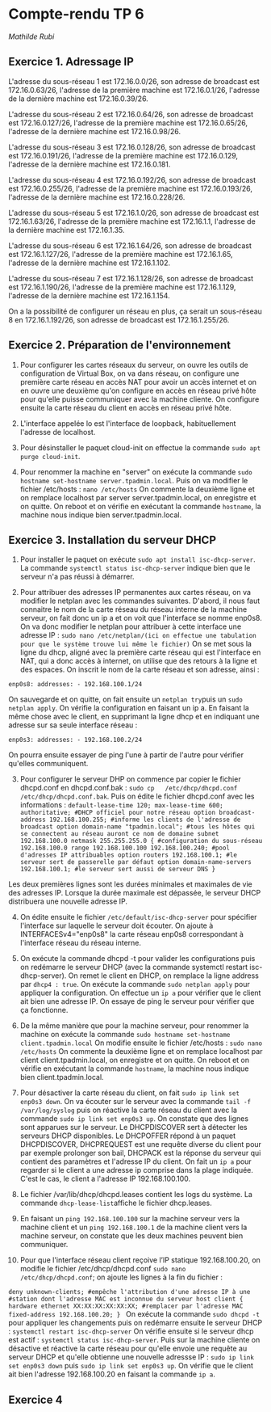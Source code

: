 # Compte-rendu TP 6
*Mathilde Rubi*

## Exercice 1. Adressage IP

L'adresse du sous-réseau 1 est 172.16.0.0/26, son adresse de broadcast est 172.16.0.63/26, l'adresse de la première machine est 172.16.0.1/26, l'adresse de la dernière machine est 172.16.0.39/26.

L'adresse du sous-réseau 2 est 172.16.0.64/26, son adresse de broadcast est 172.16.0.127/26, l'adresse de la première machine est 172.16.0.65/26, l'adresse de la dernière machine est 172.16.0.98/26.

L'adresse du sous-réseau 3 est 172.16.0.128/26, son adresse de broadcast est 172.16.0.191/26, l'adresse de la première machine est 172.16.0.129, l'adresse de la dernière machine est 172.16.0.181.

L'adresse du sous-réseau 4 est 172.16.0.192/26, son adresse de broadcast est 172.16.0.255/26, l'adresse de la première machine est 172.16.0.193/26, l'adresse de la dernière machine est 172.16.0.228/26.

L'adresse du sous-réseau 5 est 172.16.1.0/26, son adresse de broadcast est 172.16.1.63/26, l'adresse de la première machine est 172.16.1.1, l'adresse de la dernière machine est 172.16.1.35.

L'adresse du sous-réseau 6 est 172.16.1.64/26, son adresse de broadcast est 172.16.1.127/26, l'adresse de la première machine est 172.16.1.65, l'adresse de la dernière machine est 172.16.1.102.

L'adresse du sous-réseau 7 est 172.16.1.128/26, son adresse de broadcast est 172.16.1.190/26, l'adresse de la première machine est 172.16.1.129, l'adresse de la dernière machine est 172.16.1.154.

On a la possibilité de configurer un réseau en plus, ça serait un sous-réseau 8 en 172.16.1.192/26, son adresse de broadcast est 172.16.1.255/26.

## Exercice 2. Préparation de l'environnement

1. Pour configurer les cartes réseaux du serveur, on ouvre les outils de configuration de Virtual Box, on va dans réseau, on configure une première carte réseau en accès NAT pour avoir un accès internet et on en ouvre une deuxième qu'on configure en accès en réseau privé hôte pour qu'elle puisse communiquer avec la machine cliente. On configure ensuite la carte réseau du client en accès en réseau privé hôte.

2. L'interface appelée lo est l'interface de loopback, habituellement l'adresse de localhost.

3. Pour désinstaller le paquet cloud-init on effectue la commande `sudo apt purge cloud-init`.

4. Pour renommer la machine en "server" on exécute la commande `sudo hostname set-hostname server.tpadmin.local`. Puis on va modifier le fichier /etc/hosts :
    `nano /etc/hosts`
On commente la deuxième ligne et on remplace localhost par server server.tpadmin.local, on enregistre et on quitte.
On reboot et on vérifie en exécutant la commande `hostname`, la machine nous indique bien server.tpadmin.local.
    
## Exercice 3. Installation du serveur DHCP

1. Pour installer le paquet on exécute `sudo apt install isc-dhcp-server`. La commande `systemctl status isc-dhcp-server` indique bien que le serveur n'a pas réussi à démarrer.

2. Pour attribuer des adresses IP permanentes aux cartes réseau, on va modifier le netplan avec les commandes suivantes. D'abord, il nous faut connaitre le nom de la carte réseau du réseau interne de la machine serveur, on fait donc un ip a et on voit que l'interface se nomme enp0s8. On va donc modifier le netplan pour attribuer à cette interface une adresse IP : `sudo nano /etc/netplan/(ici on effectue une tabulation pour que le système trouve lui même le fichier)`
On se met sous la ligne du dhcp, aligné avec la première carte réseau qui est l'interface en NAT, qui a donc accès à internet, on utilise que des retours à la ligne et des espaces. On inscrit le nom de la carte réseau et son adresse, ainsi :

`enp0s8:
   addresses:
       - 192.168.100.1/24
`

On sauvegarde et on quitte, on fait ensuite un `netplan try`puis un `sudo netplan apply`.
On vérifie la configuration en faisant un ip a.
En faisant la même chose avec le client, en supprimant la ligne dhcp et en indiquant une adresse sur sa seule interface réseau : 

`
enp0s3:
   addresses:
       - 192.168.100.2/24
`

On pourra ensuite essayer de ping l'une à partir de l'autre pour vérifier qu'elles communiquent.

3. Pour configurer le serveur DHP on commence par copier le fichier dhcpd.conf en dhcpd.conf.bak : `sudo cp   /etc/dhcp/dhcpd.conf /etc/dhcp/dhcpd.conf.bak`.
   Puis on édite le fichier dhcpd.conf avec les informations :
   `default-lease-time 120;
    max-lease-time 600;
    authoritative; #DHCP officiel pour notre réseau
    option broadcast-address 192.168.100.255; #informe les clients de l'adresse de broadcast
    option domain-name "tpadmin.local"; #tous les hôtes qui se connectent au réseau auront ce nom de domaine
    subnet 192.168.100.0 netmask 255.255.255.0 { #configuration du sous-réseau 192.168.100.0
    range 192.168.100.100 192.168.100.240; #pool d'adresses IP attribuables
    option routers 192.168.100.1; #le serveur sert de passerelle par défaut
    option domain-name-servers 192.168.100.1; #le serveur sert aussi de serveur DNS
  }`
  
  Les deux premières lignes sont les durées minimales et maximales de vie des adresses IP. Lorsque la durée maximale est dépassée, le serveur DHCP distribuera une nouvelle adresse IP.
  
4. On édite ensuite le fichier `/etc/default/isc-dhcp-server` pour spécifier l'interface sur laquelle le serveur doit écouter. On ajoute à INTERFACESv4="enp0s8" la carte réseau enp0s8 correspondant à l'interface réseau du réseau interne. 
5. On exécute la commande dhcpd -t pour valider les configurations puis on redémarre le serveur DHCP
(avec la commande systemctl restart isc-dhcp-server). On remet le client en DHCP, on remplace la ligne address par `dhcp4 : true`. On exécute la commande `sudo netplan apply` pour appliquer la configuration. On effectue un `ip a` pour vérifier que le client ait bien une adresse IP. On essaye de ping le serveur pour vérifier que ça fonctionne.

6. De la même manière que pour la machine serveur, pour renommer la machine on exécute la commande `sudo hostname set-hostname client.tpadmin.local`
On modifie ensuite le fichier /etc/hosts :
`sudo nano /etc/hosts`
On commente la deuxième ligne et on remplace localhost par client client.tpadmin.local, on enregistre et on quitte.
On reboot et on vérifie en exécutant la commande `hostname`, la machine nous indique bien client.tpadmin.local.

7. Pour désactiver la carte réseau du client, on fait `sudo ip link set enp0s3 down`. On va écouter sur le serveur avec la commande `tail -f /var/log/syslog` puis on réactive la carte réseau du client avec la commande `sudo ip link set enp0s3 up`. On constate que des lignes sont apparues sur le serveur. Le DHCPDISCOVER sert à détecter les serveurs DHCP disponibles. Le DHCPOFFER répond à un paquet DHCPDISCOVER, DHCPREQUEST est une requête diverse du client pour par exemple prolonger son bail, DHCPACK est la réponse du serveur qui contient des paramètres et l'adresse IP du client. On fait un `ip a` pour regarder si le client a une adresse ip comprise dans la plage indiquée. C'est le cas, le client a l'adresse IP 192.168.100.100.

8. Le fichier /var/lib/dhcp/dhcpd.leases contient les logs du système. La commande `dhcp-lease-list`affiche le fichier dhcp.leases.

9. En faisant un `ping 192.168.100.100` sur la machine serveur vers la machine client et un `ping 192.168.100.1` de la machine client vers la machine serveur, on constate que les deux machines peuvent bien communiquer.

10. Pour que l'interface réseau client reçoive l’IP statique 192.168.100.20, on modifie le fichier /etc/dhcp/dhcpd.conf `sudo nano /etc/dhcp/dhcpd.conf`; on ajoute les lignes à la fin du fichier : 

`deny unknown-clients; #empêche l'attribution d'une adresse IP à une
#station dont l'adresse MAC est inconnue du serveur
host client {
hardware ethernet XX:XX:XX:XX:XX:XX; #remplacer par l'adresse MAC
fixed-address 192.168.100.20;
}
`
On exécute la commande `sudo dhcpd -t` pour appliquer les changements puis on redémarre ensuite le serveur DHCP : `systemctl restart isc-dhcp-server`
On vérifie ensuite si le serveur dhcp est actif : `systemctl status isc-dhcp-server`. 
Puis sur la machine cliente on désactive et réactive la carte réseau pour qu'elle envoie une requête au serveur DHCP et qu'elle obtienne une nouvelle adressse IP : `sudo ip link set enp0s3 down` puis `sudo ip link set enp0s3 up`. On vérifie que le client ait bien l'adresse 192.168.100.20 en faisant la commande `ip a`.

## Exercice 4
